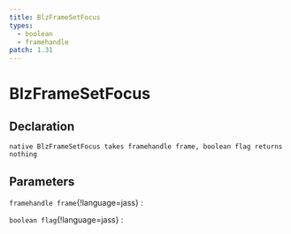```yaml
---
title: BlzFrameSetFocus
types:
  - boolean
  - framehandle
patch: 1.31
---
```


# BlzFrameSetFocus

## Declaration

```jass
native BlzFrameSetFocus takes framehandle frame, boolean flag returns nothing
```

## Parameters
`framehandle frame`{!language=jass}
: 

`boolean flag`{!language=jass}
: 
